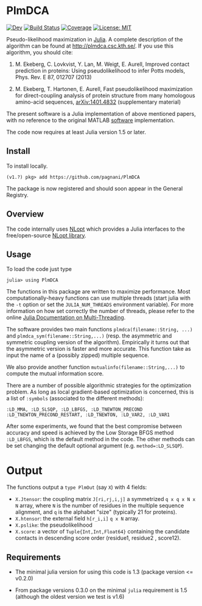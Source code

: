 PlmDCA
======
<!-- [![Stable](https://img.shields.io/badge/docs-stable-blue.svg)](https://pagnani.github.io/PlmDCA/stable) --->
[![Dev](https://img.shields.io/badge/docs-dev-blue.svg)](https://pagnani.github.io/PlmDCA/dev)
[![Build Status](https://github.com/pagnani/PlmDCA/workflows/CI/badge.svg)](https://github.com/pagnani/PlmDCA/actions) 
[![Coverage](https://codecov.io/gh/pagnani/PlmDCA/branch/master/graph/badge.svg)](https://codecov.io/gh/pagnani/PlmDCA)
[![License: MIT](https://img.shields.io/badge/License-MIT-yellow.svg)](https://opensource.org/licenses/MIT)

Pseudo-likelihood maximization in [Julia](http://julialang.org). A
complete description of the algorithm can be found at
http://plmdca.csc.kth.se/. If you use this algorithm, you should cite:

1. M. Ekeberg, C. Lovkvist, Y. Lan, M. Weigt, E. Aurell, Improved
   contact prediction in proteins: Using pseudolikelihood to infer Potts
   models, Phys. Rev. E 87, 012707 (2013)

2. M. Ekeberg, T. Hartonen, E. Aurell, Fast pseudolikelihood
   maximization for direct-coupling analysis of protein structure from
   many homologous amino-acid sequences,
   [arXiv:1401.4832](http://arxiv.org/abs/1401.4832) (supplementary
   material)

The present software is a Julia implementation of above mentioned
papers, with no reference to the original MATLAB
[software](http://plmdca.csc.kth.se) implementation.

The code now requires at least Julia version 1.5 or later.

Install
-------

To install locally.
```
(v1.?) pkg> add https://github.com/pagnani/PlmDCA
```
The package is now registered and should soon appear in the General Registry. 

Overview
--------

The code internally uses [NLopt](https://github.com/JuliaOpt/NLopt.jl) which
provides a Julia interfaces to the free/open-source [NLopt
library](http://ab-initio.mit.edu/wiki/index.php/NLopt). 


Usage
-----
To load the code just type
```
julia> using PlmDCA
```

The functions in this package are written to maximize performance. Most
computationally-heavy functions can use multiple threads (start julia with 
the `-t` option or set the `JULIA_NUM_THREADS` environment variable). 
For more information on how set correctly the number of threads, please
refer to the online [Julia Documentation on Multi-Threading](https://docs.julialang.org/en/v1/manual/multi-threading/).

The software provides two main functions `plmdca(filename::String,
...)` and `plmdca_sym(filename::String,...)` (resp. the asymmetric and
symmetric coupling version of the algorithm). Empirically it turns out
that the asymmetric version is faster and more accurate. This function
take as input the name of a (possibly zipped) multiple sequence.

We also provide another function `mutualinfo(filename::String,...)` to
compute the mutual information score. 

There are a number of possible algorithmic strategies for the
optimization problem. As long as local gradient-based optimization is
concerned, this is a list of `:symbols` (associated to the different
methods): 
```
:LD_MMA, :LD_SLSQP, :LD_LBFGS, :LD_TNEWTON_PRECOND
:LD_TNEWTON_PRECOND_RESTART, :LD_TNEWTON, :LD_VAR2, :LD_VAR1
```

After some experiments, we found that the best compromise between
accuracy and speed is achieved by the Low Storage BFGS method
`:LD_LBFGS`, which is the default method in the code. The other
methods can be set changing the default optional argument
(e.g. `method=:LD_SLSQP`).

Output
======
The functions output a `type PlmOut` (say `X`) with 4 fields:

*  `X.Jtensor`: the coupling matrix `J[ri,rj,i,j]` a symmetrized
`q x q x N x N` array, where `N` is the number of residues in the
multiple sequence alignment, and `q` is the alphabet "size" (typically
21 for proteins).
*  `X.htensor`: the external field `h[r_i,i]` `q x N` array.
*  `X.pslike`: the pseudolikelihood
*  `X.score`:  a  vector of `Tuple{Int,Int,Float64}` containing the candidate contacts in descending score order (residue1, residue2 , score12).

Requirements
---

* The minimal julia version for using this code is 1.3 (package version <= v0.2.0)

* From package versions 0.3.0 on the minimal `julia` requirement is 1.5 (although
  the oldest version we test is v1.6)

